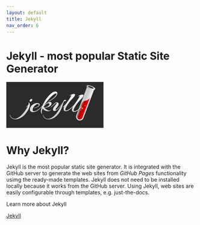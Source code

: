 ```yaml
---
layout: default
title: Jekyll
nav_order: 6
---
```


# Jekyll - most popular Static Site Generator

![Jekyll logo](../assets/images/Jekyll_1.png)

# Why Jekyll?

Jekyll is the most popular static site generator. It is integrated with the GitHub server to generate the web sites from *GitHub Pages* functionality usimg the ready-made templates. Jekyll does not need to be installed locally because it works from the GitHub server.
Using Jekyll, web sites are easily configurable through templates, e.g. just-the-docs.

Learn more about Jekyll

[Jekyll](https://jekyllrb.com/)


